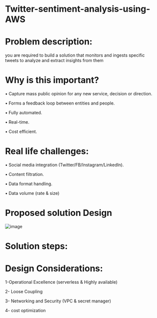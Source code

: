 # Twitter-sentiment-analysis-using-AWS

# Problem description:

you are required to build a solution that monitors and ingests specific tweets to analyze and extract insights from them

# Why is this important?

• Capture mass public opinion for any new service, decision or direction.

• Forms a feedback loop between entities and people.

• Fully automated.

• Real-time.

• Cost efficient.

# Real life challenges:
• Social media integration (Twitter/FB/Instagram/LinkedIn).

• Content filtration.

• Data format handling.

• Data volume (rate & size)

# Proposed solution Design

![image](https://user-images.githubusercontent.com/22025520/161405691-0d0e0b13-5130-458b-b382-ad4dcd4b408d.png)

# Solution steps:

# Design Considerations:

1-Operational Excellence (serverless & Highly available)

2- Loose Coupling

3- Networking and Security (VPC & secret manager)

4- cost optimization



